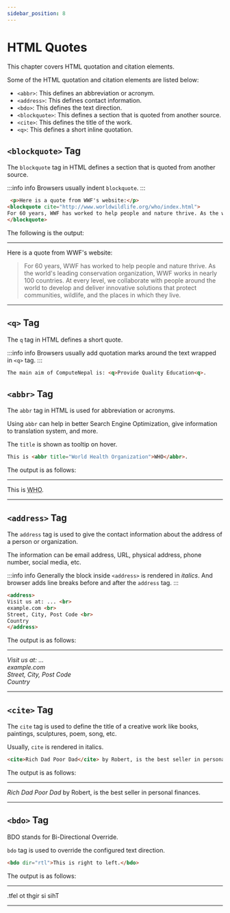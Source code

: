 ```yaml
---
sidebar_position: 8
---
```


# HTML Quotes 

This chapter covers HTML quotation and citation elements.

Some of the HTML quotation and citation elements are listed below:
- `<abbr>`: This defines an abbreviation or acronym.
- `<address>`: This defines contact information.
- `<bdo>`: This defines the text direction.
- `<blockquote>`: This defines a section that is quoted from another source.
- `<cite>`: This defines the title of the work.
- `<q>`: This defines a short inline quotation.

## `<blockquote>` Tag

The `blockquote` tag in HTML defines a section that is quoted from another source.

:::info info 
Browsers usually indent `blockquote`.
:::

```html title="blockquote.html"
 <p>Here is a quote from WWF's website:</p>
<blockquote cite="http://www.worldwildlife.org/who/index.html">
For 60 years, WWF has worked to help people and nature thrive. As the world's leading conservation organization, WWF works in nearly 100 countries. At every level, we collaborate with people around the world to develop and deliver innovative solutions that protect communities, wildlife, and the places in which they live.
</blockquote> 
```

The following is the output:

***
 <p>Here is a quote from WWF's website:</p>
<blockquote cite="http://www.worldwildlife.org/who/index.html">
For 60 years, WWF has worked to help people and nature thrive. As the world's leading conservation organization, WWF works in nearly 100 countries. At every level, we collaborate with people around the world to develop and deliver innovative solutions that protect communities, wildlife, and the places in which they live.
</blockquote>

***

## `<q>` Tag 

The `q` tag in HTML defines a short quote.

:::info info 
Browsers usually add quotation marks around the text wrapped in `<q>` tag.
:::

```html title="short-quote.html"
The main aim of ComputeNepal is: <q>Provide Quality Education<q>.
```

## `<abbr>` Tag 

The `abbr` tag in HTML is used for abbreviation or acronyms.

Using `abbr` can help in better Search Engine Optimization, give information to translation system, and more.

The `title` is shown as tooltip on hover.

```html title="abbr.html"
This is <abbr title="World Health Organization">WHO</abbr>.
```

The output is as follows:

***
This is <abbr title="World Health Organization">WHO</abbr>.

***

## `<address>` Tag 

The `address` tag is used to give the contact information about the address of a person or organization.

The information can be email address, URL, physical address, phone number, social media, etc.

:::info info 
Generally the block inside `<address>` is rendered in *italics*. And browser adds line breaks before and after the `address` tag.
:::

```html title="address.html"
<address>
Visit us at: ... <br>
example.com <br>
Street, City, Post Code <br>
Country
</address>
```

The output is as follows:

***
<address>
Visit us at: ... <br/>
example.com <br/>
Street, City, Post Code <br/>
Country
</address>

***

## `<cite>` Tag

The `cite` tag is used to define the title of a creative work like books, paintings, sculptures, poem, song, etc.

Usually, `cite` is rendered in italics.

```html title="cite.html"
<cite>Rich Dad Poor Dad</cite> by Robert, is the best seller in personal finances.
```

The output is as follows:

***
<cite>Rich Dad Poor Dad</cite> by Robert, is the best seller in personal finances.

***

## `<bdo>` Tag

BDO stands for Bi-Directional Override.

`bdo` tag is used to override the configured text direction.

```html title="bdo.html"
<bdo dir="rtl">This is right to left.</bdo>
```

The output is as follows:

***
<bdo dir="rtl">This is right to left.</bdo>

***
